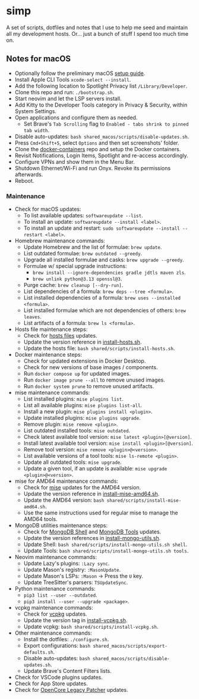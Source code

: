 # simp
A set of scripts, dotfiles and notes that I use to help me seed and maintain all
my development hosts. Or... just a bunch of stuff I spend too much time on.

## Notes for macOS
- Optionally follow the preliminary macOS [setup guide](macos/README.md).
- Install Apple CLI Tools `xcode-select --install`.
- Add the following location to Spotlight Privacy list `/Library/Developer`.
- Clone this repo and run: `./bootstrap.sh`.
- Start neovim and let the LSP servers install.
- Add Kitty to the Developer Tools category in Privacy & Security, within System
  Settings.
- Open applications and configure them as needed.
  - Set Brave's `Tab Scrolling` flag to `Enabled - tabs shrink to pinned tab width`.
- Disable auto-updates: `bash shared_macos/scripts/disable-updates.sh`.
- Press `Cmd+Shift+5`, select `Options` and then set screenshots' folder.
- Clone the [docker-containers](https://github.com/parteincerta/docker-containers)
  repo and setup the Docker containers.
- Revisit Notifications, Login Items, Spotlight and re-access accordingly.
- Configure VPNs and show them in the Menu Bar.
- Shutdown Ethernet/Wi-Fi and run Onyx. Revoke its permissions afterwards.
- Reboot.

### Maintenance
- Check for macOS updates:
  * To list available updates: `softwareupdate --list`.
  * To install an update: `softwareupdate --install <label>`.
  * To install an update and restart: `sudo softwareupdate --install --restart <label>`.
- Homebrew maintenance commands:
  * Update Homebrew and the list of formulae: `brew update`.
  * List outdated formulae: `brew outdated --greedy`.
  * Upgrade all installed formulae and casks: `brew upgrade --greedy`.
  * Formulae w/ special upgrade instructions:
    * `brew install --ignore-dependencies gradle jdtls maven zls`.
    * `brew unlink python@3.13 openssl@3`.
  * Purge cache: `brew cleanup [--dry-run]`.
  * List dependencies of a formula: `brew deps --tree <formula>`.
  * List installed dependencies of a formula: `brew uses --installed <formula>`.
  * List installed formulae which are not dependencies of others: `brew leaves`.
  * List artifacts of a formula: `brew ls <formula>`.
- Hosts file maintenance steps:
  * Check for [hosts files][macos-maintenance-01] updates.
  * Update the version reference in
    [install-hosts.sh](shared/scripts/install-hosts.sh).
  * Update the hosts file: `bash shared/scripts/install-hosts.sh`.
- Docker maintenance steps:
	- Check for updated extensions in Docker Desktop.
	- Check for new versions of base images / components.
	- Run `docker compose up` for updated images.
	- Run `docker image prune --all` to remove unused images.
	- Run `docker system prune` to remove unused artifacts.
- mise maintenance commands:
  * List installed plugins: `mise plugins list`.
  * List all available plugins: `mise plugins list-all`.
  * Install a new plugin: `mise plugins install <plugin>`.
  * Update installed plugins: `mise plugins upgrade`.
  * Remove plugin: `mise remove <plugin>`.
  * List outdated installed tools: `mise outdated`.
  * Check latest available tool version: `mise latest <plugin>[@version]`.
  * Install latest available tool version: `mise install <plugin>[@version]`.
  * Remove tool version: `mise remove <plugin>@<version>`.
  * List available versions of a tool tools: `mise ls-remote <plugin>`.
  * Update all outdated tools: `mise upgrade`.
  * Update a given tool, if an update is available: `mise upgrade <plugin>@<version>`.
- mise for AMD64 maintenance commands:
  * Check for [mise][macos-maintenance-05] updates for the AMD64 version.
  * Update the version reference in
    [install-mise-amd64.sh](shared/scripts/install-mise-amd64.sh).
  * Update the AMD64 version: `bash shared/scripts/install-mise-amd64.sh`.
  * Use the same instructions used for regular mise to manage the AMD64 tools.
- MongoDB utilities maintenance steps:
  * Check for [MongoDB Shell][macos-maintenance-02] and
    [MongoDB Tools][macos-maintenance-03] updates.
  * Update the version references in
    [install-mongo-utils.sh](shared/scripts/install-mongo-utils.sh).
  * Update Shell: `bash shared/scripts/install-mongo-utils.sh shell`.
  * Update Tools: `bash shared/scripts/install-mongo-utils.sh tools`.
- Neovim maintenance commands:
  * Update Lazy's plugins: `:Lazy sync`.
  * Update Mason's registry: `:MasonUpdate`.
  * Update Mason's LSPs: `:Mason` -> Press the `U` key.
  * Update TreeSitter's parsers: `TSUpdateSync`.
- Python maintenance commands:
  * `pip3 list --user --outdated`.
  * `pip3 install --user --upgrade <package>`.
- vcpkg maintenance commands:
  * Check for [vcpkg][macos-maintenance-06] updates.
  * Update the version tag in [install-vcpkg.sh](shared/scripts/install-vcpkg.sh).
  * Update vcpkg: `bash shared/scripts/install-vcpkg.sh`.
- Other maintenance commands:
  * Install the dotfiles: `./configure.sh`.
  * Export configurations: `bash shared_macos/scripts/export-defaults.sh`.
  * Disable auto-updates: `bash shared_macos/scripts/disable-updates.sh`.
  * Update Brave's Content Filters lists.
- Check for VSCode plugins updates.
- Check for App Store updates.
- Check for [OpenCore Legacy Patcher][macos-maintenance-04] updates.

[macos-maintenance-01]: https://github.com/StevenBlack/hosts/releases
[macos-maintenance-02]: https://github.com/mongodb-js/mongosh/releases
[macos-maintenance-03]: https://github.com/mongodb/mongo-tools/tags
[macos-maintenance-04]: https://github.com/dortania/OpenCore-Legacy-Patcher/releases
[macos-maintenance-05]: https://github.com/jdx/mise/releases
[macos-maintenance-06]: https://github.com/microsoft/vcpkg/releases
